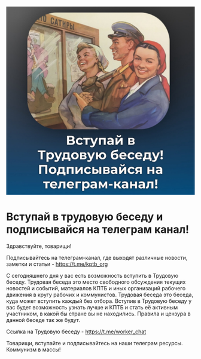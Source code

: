 ![Вступай в трудовую беседу и подписывайся на телеграм канал!](/img/posts/30-04-2022.jpg)

# Вступай в трудовую беседу и подписывайся на телеграм канал!

Здравствуйте, товарищи!

Подписывайтесь на телеграм-канал, где выходят различные новости, заметки и статьи - https://t.me/kptb_org

С сегодняшнего дня у вас есть возможность вступить в Трудовую беседу. Трудовая беседа это место свободного обсуждения текущих новостей и событий, материалов КПТБ и иных организаций рабочего движения в кругу рабочих и коммунистов. Трудовая беседа это беседа, куда может вступить каждый без отбора. Вступив в Трудовую беседу у вас будет возможность узнать лучше и КПТБ и стать её активным участником, в какой бы стране вы не находились. Правила и цензура в данной беседе так же будут.

Ссылка на Трудовую беседу - https://t.me/worker_chat

Товарищи, вступайте и подписывайтесь на наши телеграм ресурсы. Коммунизм в массы!
